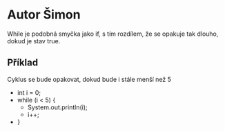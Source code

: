 # Autor Šimon

While je podobná smyčka jako if, s tím rozdílem, že se opakuje tak dlouho, dokud je stav true.

## Příklad

 Cyklus se bude opakovat, dokud bude i stále menší než 5

- int i = 0;
- while (i < 5) {
  - System.out.println(i);
  - i++;
- }
